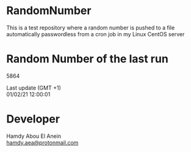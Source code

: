 # RandomNumber    
This is a test repository where a random number is pushed to a file automatically passwordless from a cron job in my Linux CentOS server    
# Random Number of the last run   
5864
      
Last update (GMT +1)    
01/02/21 12:00:01
# Developer    
Hamdy Abou El Anein   
hamdy.aea@protonmail.com
